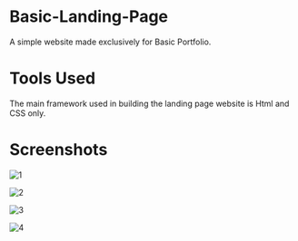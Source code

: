 # Basic-Landing-Page
A simple website made exclusively for Basic Portfolio.

# Tools Used
The main framework used in building the landing page website is Html and CSS only.

# Screenshots
![1](https://github.com/Hashuudev/Basic-Landing-Page/assets/94761963/acaea929-7fbc-4579-ab82-04d0796f59a6)

![2](https://github.com/Hashuudev/Basic-Landing-Page/assets/94761963/32c006a6-3442-4169-9df5-ce022886264c)

![3](https://github.com/Hashuudev/Basic-Landing-Page/assets/94761963/93b17cef-4bcf-4887-a01a-0ea53d7b70ae)

![4](https://github.com/Hashuudev/Basic-Landing-Page/assets/94761963/36f936eb-2906-4ac1-a51f-e44a327ce883)
